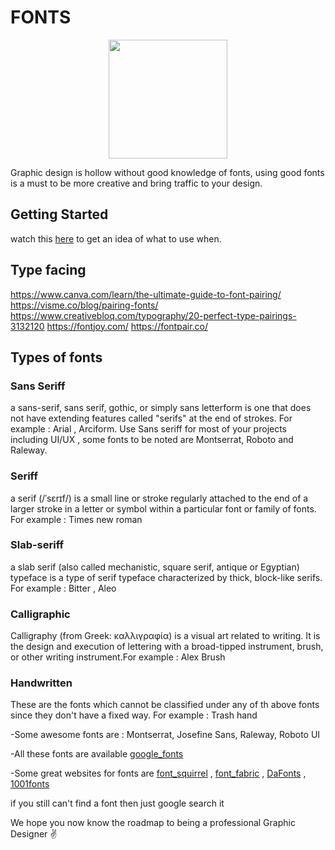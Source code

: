 # FONTS

<p align="center"><img  height="190" src="image/fonts.png"></p>

Graphic design is hollow without good knowledge of fonts, using good fonts is a must to be more creative and bring traffic to your design.

## Getting Started
watch this [here](https://www.youtube.com/watch?v=obZX8oIjia4) to get an idea of what to use when.

## Type facing
https://www.canva.com/learn/the-ultimate-guide-to-font-pairing/
https://visme.co/blog/pairing-fonts/
https://www.creativebloq.com/typography/20-perfect-type-pairings-3132120
https://fontjoy.com/
https://fontpair.co/

## Types of fonts

### Sans Seriff

a sans-serif, sans serif, gothic, or simply sans letterform is one that does not have extending features called "serifs" at the end of strokes. For example : Arial , Arciform.
Use Sans seriff for most of your projects including UI/UX , some fonts to be noted are Montserrat, Roboto and Raleway.

### Seriff

a serif (/ˈsɛrɪf/) is a small line or stroke regularly attached to the end of a larger stroke in a letter or symbol within a particular font or family of fonts. For example : Times new roman

### Slab-seriff

a slab serif (also called mechanistic, square serif, antique or Egyptian) typeface is a type of serif typeface characterized by thick, block-like serifs.  For example : Bitter , Aleo

### Calligraphic

Calligraphy (from Greek: καλλιγραφία) is a visual art related to writing. It is the design and execution of lettering with a broad-tipped instrument, brush, or other writing instrument.For example : Alex Brush

### Handwritten

These are the fonts which cannot be classified under any of th above fonts since they don't have a fixed way. For example : Trash hand


-Some awesome fonts are : Montserrat, Josefine Sans, Raleway, Roboto UI

-All these fonts are available [google_fonts](https://fonts.google.com/)

-Some great websites for fonts are [font_squirrel](https://www.fontsquirrel.com/) , [font_fabric](https://www.fontfabric.com/fonts/) , [DaFonts](https://www.dafont.com/) , [1001fonts](https://www.1001fonts.com/)



if you still can't find a font then just google search it




We hope you now know the roadmap to being a professional Graphic Designer :v:
